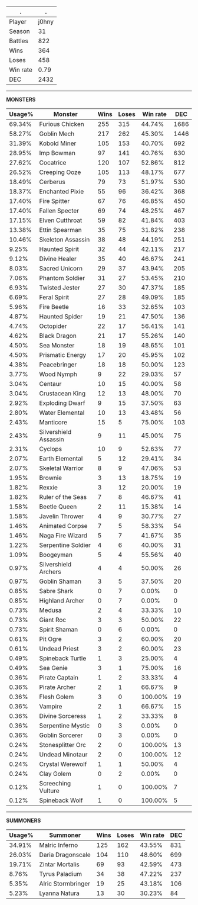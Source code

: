 .|.
|-|-
Player|j0hny
Season|31
Battles|822
Wins|364
Loses|458
Win rate|0.79
DEC|2432

---
**MONSTERS**

Usage%|Monster|Wins|Loses|Win rate|DEC|
-|-|-|-|-|-|
69.34%|Furious Chicken|255|315|44.74%|1686|
58.27%|Goblin Mech|217|262|45.30%|1446|
31.39%|Kobold Miner|105|153|40.70%|692|
28.95%|Imp Bowman|97|141|40.76%|630|
27.62%|Cocatrice|120|107|52.86%|812|
26.52%|Creeping Ooze|105|113|48.17%|677|
18.49%|Cerberus|79|73|51.97%|530|
18.37%|Enchanted Pixie|55|96|36.42%|368|
17.40%|Fire Spitter|67|76|46.85%|450|
17.40%|Fallen Specter|69|74|48.25%|467|
17.15%|Elven Cutthroat|59|82|41.84%|403|
13.38%|Ettin Spearman|35|75|31.82%|238|
10.46%|Skeleton Assassin|38|48|44.19%|251|
9.25%|Haunted Spirit|32|44|42.11%|217|
9.12%|Divine Healer|35|40|46.67%|241|
8.03%|Sacred Unicorn|29|37|43.94%|205|
7.06%|Phantom Soldier|31|27|53.45%|210|
6.93%|Twisted Jester|27|30|47.37%|185|
6.69%|Feral Spirit|27|28|49.09%|185|
5.96%|Fire Beetle|16|33|32.65%|103|
4.87%|Haunted Spider|19|21|47.50%|136|
4.74%|Octopider|22|17|56.41%|141|
4.62%|Black Dragon|21|17|55.26%|140|
4.50%|Sea Monster|18|19|48.65%|101|
4.50%|Prismatic Energy|17|20|45.95%|102|
4.38%|Peacebringer|18|18|50.00%|123|
3.77%|Wood Nymph|9|22|29.03%|57|
3.04%|Centaur|10|15|40.00%|58|
3.04%|Crustacean King|12|13|48.00%|70|
2.92%|Exploding Dwarf|9|15|37.50%|63|
2.80%|Water Elemental|10|13|43.48%|56|
2.43%|Manticore|15|5|75.00%|103|
2.43%|Silvershield Assassin|9|11|45.00%|75|
2.31%|Cyclops|10|9|52.63%|77|
2.07%|Earth Elemental|5|12|29.41%|34|
2.07%|Skeletal Warrior|8|9|47.06%|53|
1.95%|Brownie|3|13|18.75%|19|
1.82%|Rexxie|3|12|20.00%|19|
1.82%|Ruler of the Seas|7|8|46.67%|41|
1.58%|Beetle Queen|2|11|15.38%|14|
1.58%|Javelin Thrower|4|9|30.77%|27|
1.46%|Animated Corpse|7|5|58.33%|54|
1.46%|Naga Fire Wizard|5|7|41.67%|35|
1.22%|Serpentine Soldier|4|6|40.00%|31|
1.09%|Boogeyman|5|4|55.56%|40|
0.97%|Silvershield Archers|4|4|50.00%|26|
0.97%|Goblin Shaman|3|5|37.50%|20|
0.85%|Sabre Shark|0|7|0.00%|0|
0.85%|Highland Archer|0|7|0.00%|0|
0.73%|Medusa|2|4|33.33%|10|
0.73%|Giant Roc|3|3|50.00%|22|
0.73%|Spirit Shaman|0|6|0.00%|0|
0.61%|Pit Ogre|3|2|60.00%|20|
0.61%|Undead Priest|3|2|60.00%|23|
0.49%|Spineback Turtle|1|3|25.00%|4|
0.49%|Sea Genie|3|1|75.00%|16|
0.36%|Pirate Captain|1|2|33.33%|4|
0.36%|Pirate Archer|2|1|66.67%|9|
0.36%|Flesh Golem|3|0|100.00%|19|
0.36%|Vampire|2|1|66.67%|15|
0.36%|Divine Sorceress|1|2|33.33%|8|
0.36%|Serpentine Mystic|0|3|0.00%|0|
0.36%|Goblin Sorcerer|0|3|0.00%|0|
0.24%|Stonesplitter Orc|2|0|100.00%|13|
0.24%|Undead Minotaur|2|0|100.00%|12|
0.24%|Crystal Werewolf|1|1|50.00%|4|
0.24%|Clay Golem|0|2|0.00%|0|
0.12%|Screeching Vulture|1|0|100.00%|7|
0.12%|Spineback Wolf|1|0|100.00%|5|

---
**SUMMONERS**

Usage%|Summoner|Wins|Loses|Win rate|DEC|
-|-|-|-|-|-|
34.91%|Malric Inferno|125|162|43.55%|831|
26.03%|Daria Dragonscale|104|110|48.60%|699|
19.71%|Zintar Mortalis|69|93|42.59%|473|
8.76%|Tyrus Paladium|34|38|47.22%|237|
5.35%|Alric Stormbringer|19|25|43.18%|106|
5.23%|Lyanna Natura|13|30|30.23%|84|
